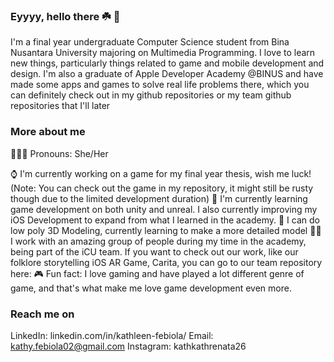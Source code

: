 ### Eyyyy, hello there ☘️ 👋

I'm a final year undergraduate Computer Science student from Bina Nusantara University majoring on Multimedia Programming. I love to learn new things, particularly things related to game and mobile development and design. I'm also a graduate of Apple Developer Academy @BINUS and have made some apps and games to solve real life problems there, which you can definitely check out in my github repositories or my team github repositories that I'll later

### More about me
🧘🏼‍♂️ Pronouns: She/Her

⌚️ I'm currently working on a game for my final year thesis, wish me luck! (Note: You can check out the game in my repository, it might still be rusty though due to the limited development duration)
🥂 I'm currently learning game development on both unity and unreal. I also currently improving my iOS Development to expand from what I learned in the academy.
💎 I can do low poly 3D Modeling, currently learning to make a more detailed model
👌🏻 I work with an amazing group of people during my time in the academy, being part of the iCU team. If you want to check out our work, like our folklore storytelling iOS AR Game, Carita, you can go to our team repository here:
🎮 Fun fact: I love gaming and have played a lot different genre of game, and that's what make me love game development even more. 

### Reach me on

LinkedIn: linkedin.com/in/kathleen-febiola/
Email: kathy.febiola02@gmail.com
Instagram: kathkathrenata26



<!--
**ReiKath26/ReiKath26** is a ✨ _special_ ✨ repository because its `README.md` (this file) appears on your GitHub profile.

Here are some ideas to get you started:

- 🔭 I’m currently working on ...
- 🌱 I’m currently learning ...
- 👯 I’m looking to collaborate on ...
- 🤔 I’m looking for help with ...
- 💬 Ask me about ...
- 📫 How to reach me: ...
- 😄 Pronouns: ...
- ⚡ Fun fact: ...
-->
